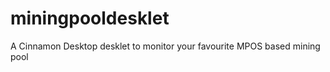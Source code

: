 miningpooldesklet
=================

A Cinnamon Desktop desklet to monitor your favourite MPOS based mining pool

